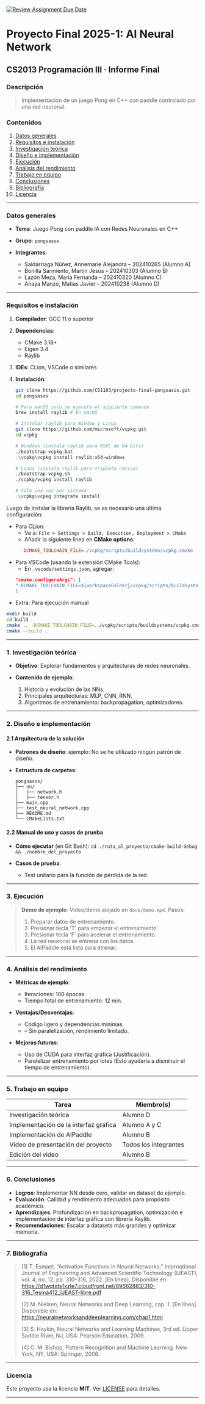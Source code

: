 [![Review Assignment Due Date](https://classroom.github.com/assets/deadline-readme-button-22041afd0340ce965d47ae6ef1cefeee28c7c493a6346c4f15d667ab976d596c.svg)](https://classroom.github.com/a/Lj3YlzJp)
# Proyecto Final 2025-1: AI Neural Network
## **CS2013 Programación III** · Informe Final

### **Descripción**

> Implementación de un juego Pong en C++ con paddle controlado por una red neuronal.

### Contenidos

1. [Datos generales](#datos-generales)
2. [Requisitos e instalación](#requisitos-e-instalación)
3. [Investigación teórica](#1-investigación-teórica)
4. [Diseño e implementación](#2-diseño-e-implementación)
5. [Ejecución](#3-ejecución)
6. [Análisis del rendimiento](#4-análisis-del-rendimiento)
7. [Trabajo en equipo](#5-trabajo-en-equipo)
8. [Conclusiones](#6-conclusiones)
9. [Bibliografía](#7-bibliografía)
10. [Licencia](#licencia)
---

### Datos generales

* **Tema**: Juego Pong con paddle IA con Redes Neuronales en C++
* **Grupo**: `pongsasos`
* **Integrantes**:

  * Saldarriaga Núñez, Annemarie Alejandra – 202410265 (Alumno A)
  * Bonilla Sarmiento, Martin Jesús – 202410303 (Alumno B)
  * Lazón Meza, María Fernanda – 202410320 (Alumno C)
  * Anaya Manzo, Matias Javier – 202410238 (Alumno D)

---

### Requisitos e instalación

1. **Compilador**: GCC 11 o superior
2. **Dependencias**:

   * CMake 3.18+
   * Eigen 3.4
   * Raylib
3. **IDEs**: CLion, VSCode o similares
4. **Instalación**:

   ```bash 
   git clone https://github.com/CS1103/projecto-final-pongsasos.git
   cd pongsasos
   
   # Para macOS solo se ejecuta el siguiente comando
   brew install raylib # En macOS
   
   # Instalar raylib para Window y Linux
   git clone https://github.com/microsoft/vcpkg.git
   cd vcpkg
   
   # Windows (instala raylib para MSVC de 64 bits)
   ./bootstrap-vcpkg.bat
   .\vcpkg\vcpkg install raylib:x64-windows 
   
   # Linux (instala raylib para tripleta nativa)
   ./bootstrap-vcpkg.sh
   ./vcpkg/vcpkg install raylib
   
   # Solo una vez por sistema
   .\vcpkg\vcpkg integrate install
   ```
Luego de instalar la librería Raylib, se es necesario una última configuración:
   * Para CLion:
     * Ve a: `File > Settings > Build, Execution, Deployment > CMake`
     * Añadir la siguiente línea en **CMake options**:
      ```ini
        -DCMAKE_TOOLCHAIN_FILE=./vcpkg/scripts/buildsystems/vcpkg.cmake
     ```
   * Para VSCode (usando la extensión CMake Tools):
     * En `.vscode/settings.json`, agregar:
     ```json
     "cmake.configureArgs": [
     "-DCMAKE_TOOLCHAIN_FILE=${workspaceFolder}/vcpkg/scripts/buildsystems/vcpkg.cmake
     ]
     ```
- Extra: Para ejecución manual
````bash
mkdir build
cd build
cmake .. -DCMAKE_TOOLCHAIN_FILE=../vcpkg/scripts/buildsystems/vcpkg.cmake
cmake --build .
````
---

### 1. Investigación teórica

* **Objetivo**: Explorar fundamentos y arquitecturas de redes neuronales.
* **Contenido de ejemplo**:

  1. Historia y evolución de las NNs.
  2. Principales arquitecturas: MLP, CNN, RNN.
  3. Algoritmos de entrenamiento: backpropagation, optimizadores.

---

### 2. Diseño e implementación

#### 2.1 Arquitectura de la solución

* **Patrones de diseño**: ejemplo: No se he utilizado ningún patrón de diseño.
* **Estructura de carpetas**:

  ```
  pongsasos/
  ├── nn/
  │   ├── network.h
  │   ├── tensor.h
  ├── main.cpp
  ├── test_neural_network.cpp
  ├── README.md
  └── CMakeLists.txt
  ```

#### 2.2 Manual de uso y casos de prueba

* **Cómo ejecutar** (en Git Bash): `cd ./ruta_al_proyecto/cmake-build-debug && ./nombre_del_proyecto`
* **Casos de prueba**:

  * Test unitario para la función de pérdida de la red.

---

### 3. Ejecución

> **Demo de ejemplo**: Video/demo alojado en `docs/demo.mp4`.
> Pasos:
>
> 1. Preparar datos de entrenamiento.
> 2. Presionar tecla 'T' para empezar el entrenamiento'.
> 3. Presionar tecla 'F' para acelerar el entrenamiento.
> 4. La red neuronal se entrena con los datos.
> 5. El AIPaddle está lista para etrenar.

---

### 4. Análisis del rendimiento

* **Métricas de ejemplo**:

  * Iteraciones: 100  épocas.
  * Tiempo total de entrenamiento: 12 min.
* **Ventajas/Desventajas**:

  * Código ligero y dependencias mínimas.
  * – Sin paralelización, rendimiento limitado.
* **Mejoras futuras**:

  * Uso de CUDA para interfaz gráfica (Justificación).
  * Paralelizar entrenamiento por lotes (Esto ayudaría a disminuir el tiempo de entrenamiento).

---

### 5. Trabajo en equipo

| Tarea                                 | Miembro(s)            | 
|---------------------------------------|-----------------------|
| Investigación teórica                 | Alumno D              |
| Implementación de la interfaz gráfica | Alumno A y C          |
| Implementación de AIPaddle            | Alumno B              |
| Video de presentación del proyecto    | Todos los integrantes |
| Edición del video                     | Alumno B              |

---

### 6. Conclusiones

* **Logros**: Implementar NN desde cero, validar en dataset de ejemplo.
* **Evaluación**: Calidad y rendimiento adecuados para propósito académico.
* **Aprendizajes**: Profundización en backpropagation, optimización e implementación de interfaz gráfica con librería Raylib.
* **Recomendaciones**: Escalar a datasets más grandes y optimizar memoria.

---

### 7. Bibliografía

> [1] T. Esmael, “Activation Functions in Neural Networks,” International Journal of Engineering and Advanced Scientific Technology (IJEAST), vol. 4, no. 12, pp. 310–316, 2022. [En línea]. Disponible en: https://d1wqtxts1xzle7.cloudfront.net/89662883/310-316_Tesma412_IJEAST-libre.pdf
> 
> [2] M. Nielsen, Neural Networks and Deep Learning, cap. 1. [En línea]. Disponible en: https://neuralnetworksanddeeplearning.com/chap1.html
> 
> [3] S. Haykin, Neural Networks and Learning Machines, 3rd ed. Upper Saddle River, NJ, USA: Pearson Education, 2009.
> 
> [4] C. M. Bishop, Pattern Recognition and Machine Learning. New York, NY, USA: Springer, 2006.

---

### Licencia

Este proyecto usa la licencia **MIT**. Ver [LICENSE](LICENSE) para detalles.

---
